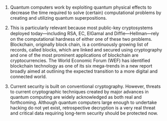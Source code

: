 1. Quantum computers work by exploiting quantum physical effects to decrease the time required to solve (certain) computational problems by creating and utilizing quantum superpositions.

2. This is particularly relevant because most public-key cryptosystems deployed today—including RSA, EC, ElGamal and Difﬁe—Hellman—rely on the computational hardness of either one of these two problems. Blockchain, originally block chain, is a continuously growing list of records, called blocks, which are linked and secured using cryptography and one of the most prominent applications of blockchain are cryptocurrencies. The World Economic Forum (WEF) has identified blockchain technology as one of its six mega-trends in a new report broadly aimed at outlining the expected transition to a more digital and connected world.

3. Current security is built on conventional cryptography. However, threats to current cryptographic techniques created by major advances in quantum computing are widely acknowledged as both real and forthcoming. Although quantum computers large enough to undertake hacking do not yet exist, retrospective decryption is a very real threat and critical data requiring long-term security should be protected now.